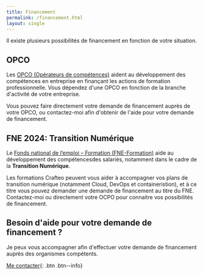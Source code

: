 ```yaml
---
title: Financement
permalink: /financement.html
layout: single
---
```


Il existe plusieurs possibilités de financement en fonction de votre situation.

## OPCO 

Les [OPCO (Opérateurs de compétences)](https://travail-emploi.gouv.fr/ministere/acteurs/partenaires/opco) aident au développement des compétences en entreprise en finançant les actions de formation professionnelle. Vous dépendez d'une OPCO en fonction de la branche d'activité de votre entreprise. 

Vous pouvez faire directement votre demande de financement auprès de votre OPCO, ou contactez-moi afin d'obtenir de l'aide pour votre demande de financement. 

## FNE 2024: Transition Numérique

Le [Fonds national de l’emploi – Formation (FNE-Formation)](https://travail-emploi.gouv.fr/emploi-et-insertion/accompagnement-des-mutations-economiques/appui-aux-mutations-economiques/fne-formation) aide au développement des compétencesdes salariés, notamment dans le cadre de la **Transition Numérique**.

Les formations Crafteo peuvent vous aider à accompagner vos plans de transition numérique (notamment Cloud, DevOps et containeristion), et à ce titre vous pouvez demander une demande de financement au titre du FNE. Contactez-moi ou directement votre OCPO pour connaitre vos possibilités de financement. 

## Besoin d'aide pour votre demande de financement ?

Je peux vous accompagner afin d'effectuer votre demande de financement auprès des organismes compétents.

[Me contacter](./contact){: .btn .btn--info}